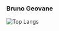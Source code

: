 ### Bruno Geovane ###

![Top Langs](https://github-readme-stats.vercel.app/api/top-langs/?username=brunogeovane&layout=compact)
